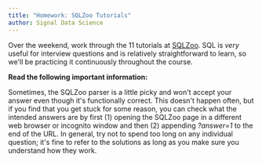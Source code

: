 ```yaml
---
title: "Homework: SQLZoo Tutorials"
author: Signal Data Science
---
```


Over the weekend, work through the 11 tutorials at [SQLZoo](http://sqlzoo.net/). SQL is *very* useful for interview questions and is relatively straightforward to learn, so we'll be practicing it continuously throughout the course.

**Read the following important information:**

Sometimes, the SQLZoo parser is a little picky and won't accept your answer even though it's functionally correct. This doesn't happen often, but if you find that you get stuck for some reason, you can check what the intended answers are by first (1) opening the SQLZoo page in a different web browser or incognito window and then (2) appending *?answer=1* to the end of the URL. In general, try not to spend too long on any individual question; it's fine to refer to the solutions as long as you make sure you understand how they work.
